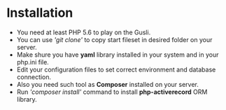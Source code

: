 # Installation

* You need at least PHP 5.6 to play on the Gusli.
* You can use *'git clone'* to copy start fileset in desired folder on your server.
* Make shure you have **yaml** library installed in your system and in your php.ini file.
* Edit your configuration files to set correct environment and database connection.
* Also you need such tool as **Composer** installed on your server.
* Run *'composer install'* command to install **php-activerecord** ORM library.
